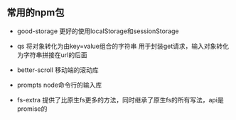 ## 常用的npm包

- good-storage
  更好的使用localStorage和sessionStorage

- qs
  将对象转化为由key=value组合的字符串
  用于封装get请求，输入对象转化为字符串拼接在url的后面

- better-scroll
  移动端的滚动库

- prompts
  node命令行的输入库

- fs-extra
  提供了比原生fs更多的方法，同时继承了原生fs的所有写法，api是promise的